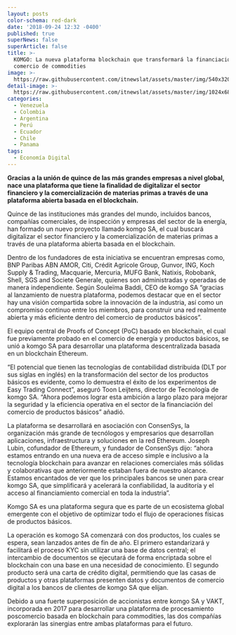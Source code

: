 ```yaml
---
layout: posts
color-schema: red-dark
date: '2018-09-24 12:32 -0400'
published: true
superNews: false
superArticle: false
title: >-
  KOMGO: La nueva plataforma blockchain que transformará la financiación del
  comercio de commodities
image: >-
  https://raw.githubusercontent.com/itnewslat/assets/master/img/540x320/Blockchain-p.jpg
detail-image: >-
  https://raw.githubusercontent.com/itnewslat/assets/master/img/1024x680/Blockchain-g.jpg
categories:
  - Venezuela
  - Colombia
  - Argentina
  - Perú
  - Ecuador
  - Chile
  - Panama
tags:
  - Economía Digital
---
```

**Gracias a la unión de quince de las más grandes empresas a nivel global, nace una plataforma que tiene la finalidad de digitalizar el sector financiero y la comercialización de materias primas a través de una plataforma abierta basada en el blockchain.**

Quince de las instituciones más grandes del mundo, incluidos bancos, compañías comerciales, de inspección y empresas del sector de la energía, han formado un nuevo proyecto llamado komgo SA, el cual buscará digitalizar el sector financiero y la comercialización de materias primas a través de una plataforma abierta basada en el blockchain.

Dentro de los fundadores de esta iniciativa se encuentran empresas como, BNP Paribas ABN AMOR, Citi, Crédit Agricole Group, Gunvor, ING, Koch Supply & Trading, Macquarie, Mercuria, MUFG Bank, Natixis, Robobank, Shell, SGS and Societe Generale, quienes son administradas y operadas de manera independiente. 
Según Souleïma Baddi, CEO de komgo SA “gracias al lanzamiento de nuestra plataforma, podemos destacar que en el sector hay una visión compartida sobre la innovación de la industria, así como un compromiso continuo entre los miembros, para construir una red realmente abierta y más eficiente dentro del comercio de productos básicos”. 

El equipo central de Proofs of Concept (PoC) basado en blockchain, el cual fue previamente probado en el comercio de energía y productos básicos, se unió a komgo SA para desarrollar una plataforma descentralizada basada en un blockchain Ethereum. 

“El potencial que tienen las tecnologías de contabilidad distribuida (DLT por sus siglas en inglés) en la transformación del sector de los productos básicos es evidente, como lo demuestra el éxito de los experimentos de Easy Trading Connect”, aseguró Toon Leijtens, director de Tecnología de komgo SA. “Ahora podemos lograr esta ambición a largo plazo para mejorar la seguridad y la eficiencia operativa en el sector de la financiación del comercio de productos básicos” añadió.

La plataforma se desarrollará en asociación con ConsenSys, la organización más grande de tecnólogos y empresarios que desarrollan aplicaciones, infraestructura y soluciones en la red Ethereum. Joseph Lubin, cofundador de Ethereum, y fundador de ConsenSys dijo: “ahora estamos entrando en una nueva era de acceso simple e inclusivo a la tecnología blockchain para avanzar en relaciones comerciales más sólidas y colaborativas que anteriormente estaban fuera de nuestro alcance. Estamos encantados de ver que los principales bancos se unen para crear komgo SA, que simplificará y acelerará la confiabilidad, la auditoría y el acceso al financiamiento comercial en toda la industria”.

Komgo SA es una plataforma segura que es parte de un ecosistema global emergente con el objetivo de optimizar todo el flujo de operaciones físicas de productos básicos. 

La operación es komogo SA comenzará con dos productos, los cuales se espera, sean lanzados antes de fin de año. El primero estandarizará y facilitará el proceso KYC sin utilizar una base de datos central; el intercambio de documentos se ejecutará de forma encriptada sobre el blockchain con una base en una necesidad de conocimiento. El segundo producto será una carta de crédito digital, permitiendo que las casas de productos y otras plataformas presenten datos y documentos de comercio digital a los bancos de clientes de komgo SA que elijan. 

Debido a una fuerte superposición de accionistas entre komgo SA y VAKT, incorporada en 2017 para desarrollar una plataforma de procesamiento poscomercio basada en blockchain para commodities, las dos compañías explorarán las sinergias entre ambas plataformas para el futuro. 